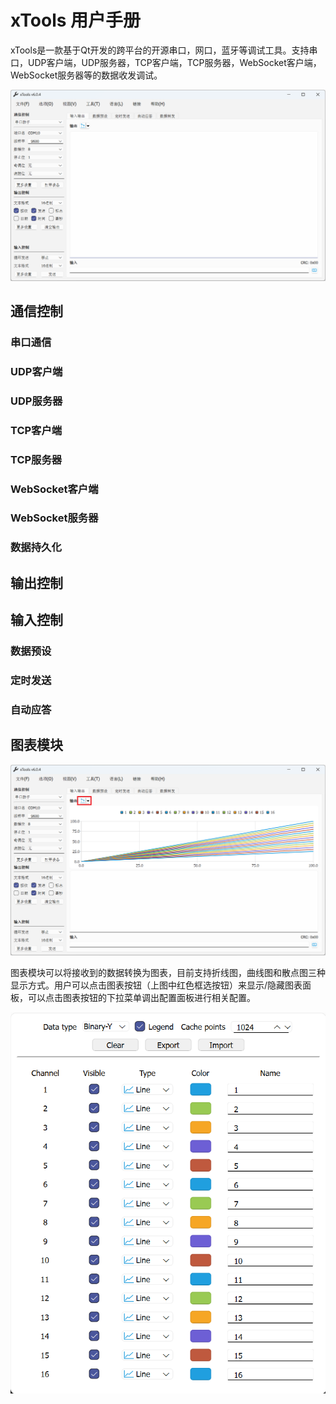 # xTools 用户手册

xTools是一款基于Qt开发的跨平台的开源串口，网口，蓝牙等调试工具。支持串口，UDP客户端，UDP服务器，TCP客户端，TCP服务器，WebSocket客户端，WebSocket服务器等的数据收发调试。

![alt text](xTools.png#pic_center)

## 通信控制

### 串口通信

### UDP客户端

### UDP服务器

### TCP客户端

### TCP服务器

### WebSocket客户端

### WebSocket服务器

### 数据持久化

## 输出控制

## 输入控制

### 数据预设

### 定时发送

### 自动应答

## 图表模块

![alt text](charts.png)

图表模块可以将接收到的数据转换为图表，目前支持折线图，曲线图和散点图三种显示方式。用户可以点击图表按钮（上图中红色框选按钮）来显示/隐藏图表面板，可以点击图表按钮的下拉菜单调出配置面板进行相关配置。

![alt text](image.png)
